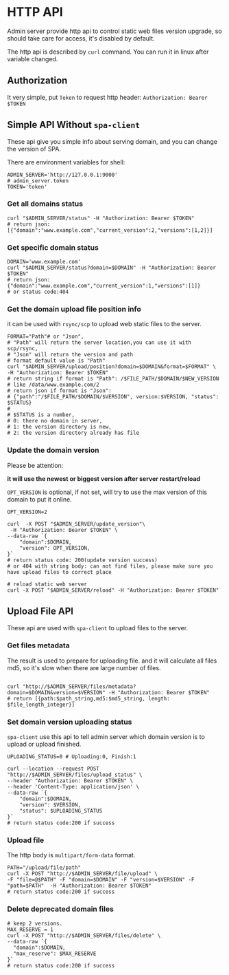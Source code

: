 # HTTP API

Admin server provide http api to control static web files version upgrade, so should take care for access, it's disabled by default.

The http api is described by `curl` command. You can run it in linux after variable changed.

## Authorization
It very simple, put `Token` to request http header: `Authorization: Bearer $TOKEN`

## Simple API Without `spa-client`

These api give you simple info about serving domain, and you can change the version of SPA.

There are environment variables for shell:
```shell
ADMIN_SERVER='http://127.0.0.1:9000'
# admin_server.token
TOKEN='token'
```
### Get all domains status
```shell
curl "$ADMIN_SERVER/status" -H "Authorization: Bearer $TOKEN"
# return json: [{"domain":"www.example.com","current_version":2,"versions":[1,2]}]
```
### Get specific domain status
```shell
DOMAIN='www.example.com'
curl "$ADMIN_SERVER/status?domain=$DOMAIN" -H "Authorization: Bearer $TOKEN"
# return json: {"domain":"www.example.com","current_version":1,"versions":[1]} 
# or status code:404
```
### Get the domain upload file position info
it can be used with `rsync/scp` to upload web static files to the server.
```shell
FORMAT="Path"# or "Json", 
# "Path" will return the server location,you can use it with scp/rsync,
# "Json" will return the version and path
# format default value is "Path"
curl "$ADMIN_SERVER/upload/position?domain=$DOMAIN&format=$FORMAT" \
-H "Authorization: Bearer $TOKEN"
# return string if format is "Path": /$FILE_PATH/$DOMAIN/$NEW_VERSION 
# like /data/www.example.com/2
# return json if format is "Json": 
# {"path":"/$FILE_PATH/$DOMAIN/$VERSION", version:$VERSION, "status": $STATUS}
#
# $STATUS is a number,
# 0: there no domain in server,
# 1: the version directory is new,
# 2: the version directory already has file 
```

### Update the domain version
Please be attention:

**it will use the newest or biggest version after server restart/reload**

`OPT_VERSION` is optional, if not set, will try to use the max version of this domain to put it online.
```shell
OPT_VERSION=2

curl  -X POST "$ADMIN_SERVER/update_version"\
 -H "Authorization: Bearer $TOKEN" \
--data-raw `{
    "domain":$DOMAIN,
    "version": OPT_VERSION,    
}`
# return status code: 200(update version success)
# or 404 with string body: can not find files, please make sure you have upload files to correct place

# reload static web server
curl -X POST "$ADMIN_SERVER/reload" -H "Authorization: Bearer $TOKEN"
```

## Upload File API
These api are used with `spa-client` to upload files to the server.
### Get files metadata
The result is used to prepare for uploading file. and it will calculate all files md5, so it's slow when there are large number of files.
```shell

curl "http://$ADMIN_SERVER/files/metadata?domain=$DOMAIN&version=$VERSION" -H "Authorization: Bearer $TOKEN"
# return [{path:$path_string,md5:$md5_string, length: $file_length_integer}]
```

### Set domain version uploading status
`spa-client` use this api to tell admin server which domain version is to upload or upload finished.
```shell 
UPLOADING_STATUS=0 # Uploading:0, Finish:1

curl --location --request POST "http://$ADMIN_SERVER/files/upload_status" \
--header "Authorization: Bearer $TOKEN" \
--header 'Content-Type: application/json' \
--data-raw `{
    "domain":$DOMAIN,
    "version": $VERSION,
    "status": $UPLOADING_STATUS
}`
# return status code:200 if success 
```

### Upload file
The http body is `multipart/form-data` format.
```shell
PATH="/upload/file/path"
curl -X POST "http://$ADMIN_SERVER/file/upload" \
-F "file=@$PATH" -F "domain=$DOMAIN" -F "version=$VERSION" -F "path=$PATH"  -H "Authorization: Bearer $TOKEN"
# return status code:200 if success 
```

### Delete deprecated domain files
```shell
# keep 2 versions. 
MAX_RESERVE = 1
curl -X POST "http://$ADMIN_SERVER/files/delete" \
--data-raw `{
  "domain":$DOMAIN,
  "max_reserve": $MAX_RESERVE
}`
# return status code:200 if success 
```